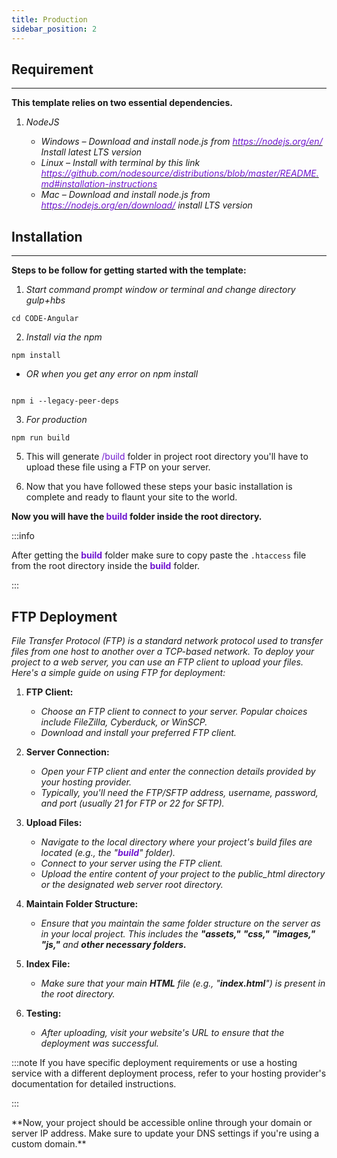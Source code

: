 ```yaml
---
title: Production
sidebar_position: 2
---
```


<div className="border-bottom border-dark mb-2"></div>

## Requirement

<hr/>

**This template relies on two essential dependencies.**

1. _NodeJS_

   - _Windows – Download and install node.js from [<font color="#7016d0">https://nodejs.org/en/</font>](https://nodejs.org/en/) Install latest LTS version_
   - _Linux – Install with terminal by this link [<font color="#7016d0">https://github.com/nodesource/distributions/blob/master/README.md#installation-instructions</font>](https://github.com/nodesource/distributions/blob/master/README.md#installation-instructions)_
   - _Mac – Download and install node.js from [<font color="#7016d0">https://nodejs.org/en/download/</font>](https://nodejs.org/en/download/) install LTS version_

<div className="mb-5"></div>

## Installation

<hr />

**Steps to be follow for getting started with the template:**

<!-- ### Basic -->

1. _Start command prompt window or terminal and change directory gulp+hbs_

```
cd CODE-Angular
```

2. _Install via the npm_

```
npm install

```
- _OR when you get any error on npm install_

```

npm i --legacy-peer-deps

```

3. _For production_

```
npm run build
```


5. This will generate <font color="#7016d0">/build</font>  folder in project root directory you'll have to upload these file using a FTP on your server.

6. Now that you have followed these steps your basic installation is complete and ready to flaunt your site to the world.

**Now you will have the <font color="#7016d0">build</font> folder inside the root directory.**

:::info

   After getting the <font color="#7016d0">**build**</font> folder make sure to copy paste the `.htaccess` file from the root directory inside the <font color="#7016d0">**build**</font> folder.

:::


<div className="mb-5"></div>

## FTP Deployment

<div className="border-bottom border-dark mb-4"></div>

_File Transfer Protocol (FTP) is a standard network protocol used to transfer files from one host to another over a TCP-based network. To deploy your project to a web server, you can use an FTP client to upload your files. Here's a simple guide on using FTP for deployment:_

1. **FTP Client:**
   - _Choose an FTP client to connect to your server. Popular choices include FileZilla, Cyberduck, or WinSCP._
   - _Download and install your preferred FTP client._

2. **Server Connection:**
   - _Open your FTP client and enter the connection details provided by your hosting provider._
   - _Typically, you'll need the FTP/SFTP address, username, password, and port (usually 21 for FTP or 22 for SFTP)._

3. **Upload Files:**
   - _Navigate to the local directory where your project's build files are located (e.g., the "**<font color="#7016d0">build</font>**" folder)._
   - _Connect to your server using the FTP client._
   - _Upload the entire content of your project to the public_html directory or the designated web server root directory._

4. **Maintain Folder Structure:**
   - _Ensure that you maintain the same folder structure on the server as in your local project. This includes the **"assets,"** **"css,"** **"images,"** **"js,"** and **other necessary folders.**_

5. **Index File:**
   - _Make sure that your main **HTML** file (e.g., "**index.html**") is present in the root directory._

6. **Testing:**
   - _After uploading, visit your website's URL to ensure that the deployment was successful._

:::note
 If you have specific deployment requirements or use a hosting service with a different deployment process, refer to your hosting provider's documentation for detailed instructions.

:::

<div className="mt-5">
**Now, your project should be accessible online through your domain or server IP address. Make sure to update your DNS settings if you're using a custom domain.**
</div>

<div className="mb-5"></div>
